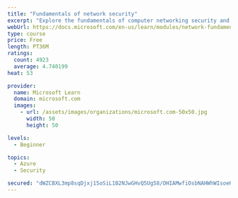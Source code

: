 ```yaml
---
title: "Fundamentals of network security"
excerpt: "Explore the fundamentals of computer networking security and monitoring."
webUrl: https://docs.microsoft.com/en-us/learn/modules/network-fundamentals-2/
type: course
price: Free
length: PT36M
ratings:
  count: 4923
  average: 4.740199
heat: 53

provider:
  name: Microsoft Learn
  domain: microsoft.com
  images:
    - url: /assets/images/organizations/microsoft.com-50x50.jpg
      width: 50
      height: 50

levels:
  - Beginner

topics:
  - Azure
  - Security

secured: "dWZCBXL3mp8sqDjxj15oSiL1B2NJwGHvQ5Ug58/OHIAMwfiOsbNAHWhWIsoeHi83dpNq/WShc/Oi3yZjS8Gt+xdeGB1CCXM3YYx9XJS7p+1tzzfflDpgTd1UCY1b0snVe72Lz/coe+QRzUy0hpuueuqgnrToCJQkkHQRzk6BrVzSv5DXZyk7ZRdTW8mWdAxn0JL4gDGyZBWx7p1zwuchVzVpm8yWsGL9CLrbMxjCVVL6CW2yryzdNsyftTd5dz+25UHFyuGFYH0A7uJ2jO3mrAOLfGcPXe/SIWpGaIB/UPNJdaoHE1q8SUJIWHqc6V9+TvTdkCRr4tQKtogz+DtJwqt+qbTUAziYdHjuREC4Q+23tEpbAxs060uJTdNL3bFGZsFn4Eh0mqiofwtaFfovsPOiKTj5hKh+kmWcELYMgdc=;thDq2KzXtuGwUp6SdguWnA=="
---
```


